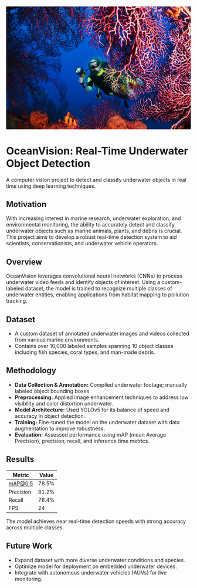 ![Feature Importance](assets/Image_logo.jpg)


# OceanVision: Real-Time Underwater Object Detection

A computer vision project to detect and classify underwater objects in real time using deep learning techniques.

## Motivation

With increasing interest in marine research, underwater exploration, and environmental monitoring, the ability to accurately detect and classify underwater objects such as marine animals, plants, and debris is crucial. This project aims to develop a robust real-time detection system to aid scientists, conservationists, and underwater vehicle operators.

## Overview

OceanVision leverages convolutional neural networks (CNNs) to process underwater video feeds and identify objects of interest. Using a custom-labeled dataset, the model is trained to recognize multiple classes of underwater entities, enabling applications from habitat mapping to pollution tracking.

## Dataset

- A custom dataset of annotated underwater images and videos collected from various marine environments.  
- Contains over 10,000 labeled samples spanning 10 object classes including fish species, coral types, and man-made debris.

## Methodology

- **Data Collection & Annotation:** Compiled underwater footage; manually labeled object bounding boxes.  
- **Preprocessing:** Applied image enhancement techniques to address low visibility and color distortion underwater.  
- **Model Architecture:** Used YOLOv5 for its balance of speed and accuracy in object detection.  
- **Training:** Fine-tuned the model on the underwater dataset with data augmentation to improve robustness.  
- **Evaluation:** Assessed performance using mAP (mean Average Precision), precision, recall, and inference time metrics.

## Results

| Metric    | Value    |
|-----------|----------|
| mAP@0.5   | 78.5%    |
| Precision | 81.2%    |
| Recall    | 76.4%    |
| FPS       | 24       |

The model achieves near real-time detection speeds with strong accuracy across multiple classes.

## Future Work

- Expand dataset with more diverse underwater conditions and species.  
- Optimize model for deployment on embedded underwater devices.  
- Integrate with autonomous underwater vehicles (AUVs) for live monitoring.
